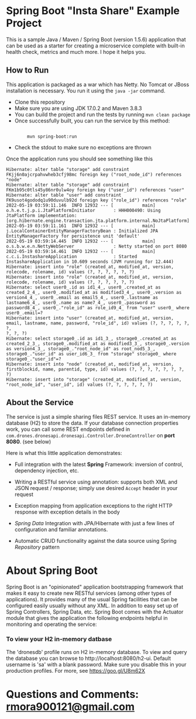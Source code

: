 # Spring Boot "Insta Share" Example Project

This is a sample Java / Maven / Spring Boot (version 1.5.6) application that can be used as a starter for creating a microservice complete with built-in health check, metrics and much more. I hope it helps you.

## How to Run 

This application is packaged as a war which has Netty. No Tomcat or JBoss installation is necessary. You run it using the ```java -jar``` command.

* Clone this repository 
* Make sure you are using JDK 17.0.2 and Maven 3.8.3
* You can build the project and run the tests by running ```mvn clean package```
* Once successfully built, you can run the service by this method:
```
       
        mvn spring-boot:run 
```
* Check the stdout to make sure no exceptions are thrown

Once the application runs you should see something like this

```
Hibernate: alter table "storage" add constraint FKjj6n0ajcrpahvwheb3cfj98mc foreign key ("root_node_id") references "node"
Hibernate: alter table "storage" add constraint FKm1b95c0tls45y86nr0ulw4oy foreign key ("user_id") references "user"
Hibernate: alter table "user" add constraint FK9usot4gododq1u90duvulb92d foreign key ("role_id") references "role"
2022-05-19 03:59:11.146  INFO 12932 --- [           main] o.h.e.t.j.p.i.JtaPlatformInitiator       : HHH000490: Using JtaPlatform implementation: [org.hibernate.engine.transaction.jta.platform.internal.NoJtaPlatform]
2022-05-19 03:59:11.161  INFO 12932 --- [           main] j.LocalContainerEntityManagerFactoryBean : Initialized JPA EntityManagerFactory for persistence unit 'default'
2022-05-19 03:59:14.445  INFO 12932 --- [           main] o.s.b.w.e.n.NettyWebServer               : Netty started on port 8080
2022-05-19 03:59:14.461  INFO 12932 --- [           main] c.c.i.InstashareApplication              : Started InstashareApplication in 10.609 seconds (JVM running for 12.444)
Hibernate: insert into "role" (created_at, modified_at, version, rolecode, rolename, id) values (?, ?, ?, ?, ?, ?)
Hibernate: insert into "role" (created_at, modified_at, version, rolecode, rolename, id) values (?, ?, ?, ?, ?, ?)
Hibernate: select user0_.id as id1_4_, user0_.created_at as created_2_4_, user0_.modified_at as modified3_4_, user0_.version as version4_4_, user0_.email as email5_4_, user0_.lastname as lastname6_4_, user0_.name as name7_4_, user0_.password as password8_4_, user0_."role_id" as role_id9_4_ from "user" user0_ where user0_.email=?
Hibernate: insert into "user" (created_at, modified_at, version, email, lastname, name, password, "role_id", id) values (?, ?, ?, ?, ?, ?, 
?, ?, ?)
Hibernate: select storage0_.id as id1_3_, storage0_.created_at as created_2_3_, storage0_.modified_at as modified3_3_, storage0_.version as version4_3_, storage0_."root_node_id" as root_nod5_3_, storage0_."user_id" as user_id6_3_ from "storage" storage0_ where storage0_."user_id"=?
Hibernate: insert into "node" (created_at, modified_at, version, firstblockid, name, parentid, type, id) values (?, ?, ?, ?, ?, ?, ?, ?)
Hibernate: insert into "storage" (created_at, modified_at, version, "root_node_id", "user_id", id) values (?, ?, ?, ?, ?, ?)
```


## About the Service

The service is just a simple sharing files  REST service. It uses an in-memory database (H2) to store the data.  If your database connection properties work, you can call some REST endpoints defined in ```com.drones.dronesapi.dronesapi.Controller.DroneController``` on **port 8080**. (see below)


Here is what this little application demonstrates: 

* Full integration with the latest **Spring** Framework: inversion of control, dependency injection, etc.

* Writing a RESTful service using annotation: supports both XML and JSON request / response; simply use desired ``Accept`` header in your request
* Exception mapping from application exceptions to the right HTTP response with exception details in the body
* *Spring Data* Integration with JPA/Hibernate with just a few lines of configuration and familiar annotations. 
* Automatic CRUD functionality against the data source using Spring *Repository* pattern


# About Spring Boot

Spring Boot is an "opinionated" application bootstrapping framework that makes it easy to create new RESTful services (among other types of applications). It provides many of the usual Spring facilities that can be configured easily usually without any XML. In addition to easy set up of Spring Controllers, Spring Data, etc. Spring Boot comes with the Actuator module that gives the application the following endpoints helpful in monitoring and operating the service:


### To view your H2 in-memory datbase

The 'dronesdb' profile runs on H2 in-memory database. To view and query the database you can browse to http://localhost:8080/h2-ui. Default username is 'sa' with a blank password. Make sure you disable this in your production profiles. For more, see https://goo.gl/U8m62X

# Questions and Comments: rmora900121@gmail.com